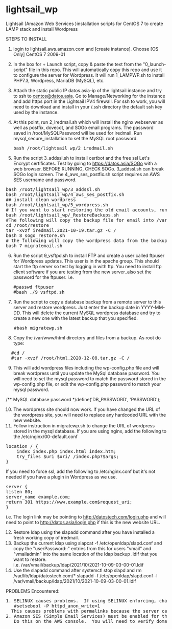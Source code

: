 # lightsail_wp
Lightsail (Amazon Web Services )installation scripts for CentOS 7 to create LAMP stack and install Wordpress

STEPS TO INSTALL
1. login to lightsail.aws.amazon.com and [create instance].  Choose [OS Only] CentOS 7 2009-01

2. In the box for + Launch script, copy & paste the text from the "0_launch-script" file in this repo.  This will automatically copy this repo and use it to configure the server for Wordpress. It will run 1_LAMPWP.sh to install PHP7.3, Wordpress, MariaDB (MySQL), etc.

3. Attach the static public IP datos.asia-ip of the lightsail instance and try to ssh to centos@datos.asia.  Go to Manage/Networking for the instance and add https port in the Lightsail IPV4 firewall. For ssh to work, you will need to download and install in your  /.ssh directory the default ssh key used by the instance.

4. At this point, run 2_iredmail.sh which will install the nginx webserver as well as postfix, dovecot, and SOGo email programs. The password saved in /root/MySQLPassword will be used for iredmail. Run mysql_secure_installation to set the MySQL root password.  
   <pre>
   bash /root/lightsail_wp/2_iredmail.sh 
   </pre>
   
5. Run the script 3_addssl.sh to install certbot and the free ssl Let's Encrypt certificates.  Test by going to https://datos.asia/SOGo with a web browser. BEFORE RUNNING, CHECK SOGo. 3_addssl.sh can break SOGo login screen. The 4_aws_ses_postfix.sh script requires an AWS SES username and password. 

<pre>
bash /root/lightsail_wp/3_addssl.sh
bash /root/lightsail_wp/4_aws_ses_postfix.sh
## install clean wordpress 
bash /root/lightsail_wp/5_wordpress.sh
# If you want to start restoring the old email accounts, run the following to retrieve all the backups.
bash /root/lightsail_wp/_RestoreBackups.sh
#The following will copy the backup file for email into /var/vmail
cd /root/restore
tar -xvzf iredmail.2021-10-19.tar.gz -C /
bash 8_sogo_restore.sh
# the following will copy the wordpress data from the backups
bash 7_migratemail.sh
</pre>


6. Run the script 9_vsftpd.sh to install FTP and create a user called ftpuser for Wordpress updates.  This user is in the apache group. This should start the ftp server so test by logging in with ftp.  You need to install ftp client software if you are testing from the new server..also set the password for the ftpuser.  i.e.
   <pre>
   #passwd ftpuser     
   #bash ./9_vsftpd.sh
   </pre>
   
7. Run the script to copy a database backup from a remote server to this server and restore wordpress. Just enter the backup date in YYYY-MM-DD. This will delete the current MySQL wordpress database and try to create a new one with the latest backup that you specified.
<pre>
   #bash migratewp.sh
</pre>

8. Copy the /var/www/html directory and files from a backup.  As root do type:
<pre>
  #cd /
  #tar -xvzf /root/html.2020-12-08.tar.gz -C /
</pre>

9. This will add wordpress files including the wp-config.php file and will break wordpress until you update the MySql database password. You will need to set the mysql password to match the password stored in the wp-config.php file, or edit the wp-config.php password to match your mysql password.

  /** MySQL database password */define('DB_PASSWORD', 'PASSWORD');

10. The wordpress site should now work.  If you have changed the URL of the wordpress site, you will need to replace any hardcoded URL with the new website. 
11. Follow instruction in migratewp.sh to change the URL of wordpress stored in the mysql database.  If you are using nginx, add the following to the /etc/nginx/00-default.conf 
<pre>
location / {
    index index.php index.html index.htm;
    try_files $uri $uri/ /index.php?$args;
}
</pre>
If you need to force ssl, add the following to /etc/nginx.conf but it's not needed if you have a plugin in Wordpress as we use.
<pre>
server {
listen 80;
server_name example.com;
return 301 https://www.example.com$request_uri;
}
</pre>
i.e. The login link may be pointing to http://datostech.com/login.php and will need to point to http://datos.asia/login.php if this is the new website URL.

12. Restore ldap using the slapadd command after you have installed a fresh working copy of iredmail.
13. Backup the current ldap using slapcat -f /etc/openldap/slapd.conf and copy the "userPassword::" entries from this for users "vmail" and "vmailadmin" into the same location of the ldap backup .ldif that you want to restore.  
i.e. /var/vmail/backup/ldap/2021/10/2021-10-09-03-00-01.ldif
14. Use the slapadd command after systemctl stop slapd and rm /var/lib/ldap/datostech.com/* 
slapadd -f /etc/openldap/slapd.conf -l /var/vmail/backup/ldap/2021/10/2021-10-09-03-00-01.ldif

PROBLEMS Encountered:
<pre>
1. SELINUX causes problems.  If using SELINUX enforcing, change this boolean for httpd_anon_write->On
   #setsebool -P httpd_anon_write=1
  This causes problems with permalinks because the server cannot write the .htaccess file
2. Amazon SES (Simple Email Services) must be enabled for the domains that you send email.  
   Do this on the AWS console.  You will need to verify domains by adding the keys from AWS to your DNS.
